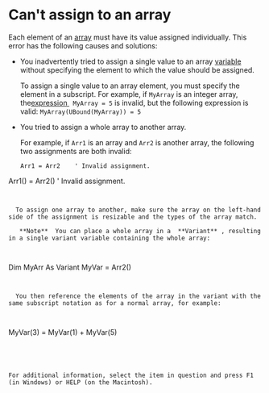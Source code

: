
# Can't assign to an array

Each element of an [array](b8bdf64f-5920-1ae9-16d0-b26d09524a30.md) must have its value assigned individually. This error has the following causes and solutions:


- You inadvertently tried to assign a single value to an array [variable](b8bdf64f-5920-1ae9-16d0-b26d09524a30.md) without specifying the element to which the value should be assigned.
    
    
    
    To assign a single value to an array element, you must specify the element in a subscript. For example, if  `MyArray` is an integer array, the[expression ](b8bdf64f-5920-1ae9-16d0-b26d09524a30.md) ` MyArray = 5` is invalid, but the following expression is valid: `MyArray(UBound(MyArray)) = 5`
    
- You tried to assign a whole array to another array. 
    
    
    
    For example, if  `Arr1` is an array and `Arr2` is another array, the following two assignments are both invalid:
    


  ```
  Arr1 = Arr2    ' Invalid assignment. 
Arr1() = Arr2()    ' Invalid assignment. 

  ```


    To assign one array to another, make sure the array on the left-hand side of the assignment is resizable and the types of the array match.
    
     **Note**  You can place a whole array in a  **Variant** , resulting in a single variant variable containing the whole array:



  ```
  Dim MyArr As Variant 
MyVar = Arr2() 
  ```


    You then reference the elements of the array in the variant with the same subscript notation as for a normal array, for example:
    


  ```
  MyVar(3) = MyVar(1) + MyVar(5) 
  ```




For additional information, select the item in question and press F1 (in Windows) or HELP (on the Macintosh).
